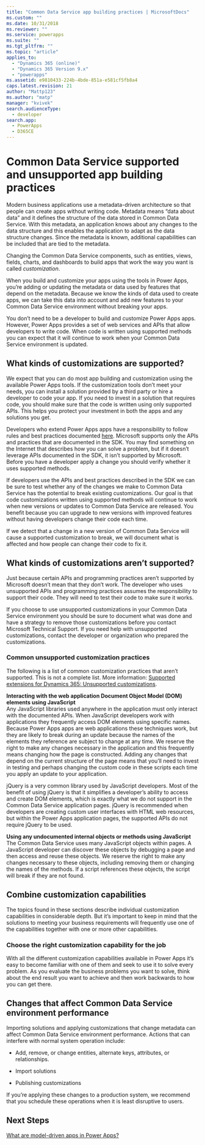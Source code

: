 ```yaml
---
title: "Common Data Service app building practices | MicrosoftDocs"
ms.custom: ""
ms.date: 10/31/2018
ms.reviewer: ""
ms.service: powerapps
ms.suite: ""
ms.tgt_pltfrm: ""
ms.topic: "article"
applies_to: 
  - "Dynamics 365 (online)"
  - "Dynamics 365 Version 9.x"
  - "powerapps"
ms.assetid: e9810433-224b-4bde-851a-e581cf5fb8a4
caps.latest.revision: 21
author: "Mattp123"
ms.author: "matp"
manager: "kvivek"
search.audienceType: 
  - developer
search.app: 
  - PowerApps
  - D365CE
---
```


# Common Data Service supported and unsupported app building practices

<!--
The way your organization works is unique. Some organizations have well-defined business processes that they apply using Power Apps apps. Others aren’t happy with their current business processes and use Power Apps to apply new data and processes to their business. Whatever situation you find yourself in, you’ll find a lot of customization capabilities in Power Apps so that it can work for your organization.  
  
 Of course you’re eager to get started, but please take a few minutes to read the content in this section. This will introduce you to important terms, give you some background about why things are done a certain way, and help you avoid potential problems in the future.  

## What is metadata and why should you care?  
 In the past, you may have customized business applications by editing the source code. This created complications because each organization had unique changes and it was very difficult, or extremely expensive, to upgrade. Then application developers started exposing application programming interfaces (APIs) so that other developers could interact with the application and add their own logic without touching the source code. This was moderately better because it means developers can extend the application without changing it. But it still requires a developer to write code.  -->
  
 Modern business applications use a metadata-driven architecture so that people can create apps without writing code. Metadata means “data about data” and it defines the structure of the data stored in Common Data Service. With this metadata, an application knows about any changes to the data structure and this enables the application to adapt as the data structure changes. Since the metadata is known, additional capabilities can be included that are tied to the metadata.  

Changing the Common Data Service components, such as entities, views, fields, charts, and dashboards to build apps that work the way you want is called *customization*.  
 
When you build and customize your apps using the tools in Power Apps, you’re adding or updating the metadata or data used by features that depend on the metadata. Because we know the kinds of data used to create apps, we can take this data into account and add new features to your Common Data Service environment without breaking your apps. <!-- This way you should always be able to apply an update rollup or upgrade to the latest version and enjoy the best new features.  -->

<!--  
> **Customize or Configure?**   
> Most people say they want to customize the application, so we use the word “customize” to describe changing the system to make it work the way you want. Some people prefer to use the word “configure” because it suggests that no code was required to make changes. Call it whatever you like, we just want to make it clear that you don’t need to be a developer to customize or create Power Apps apps.  -->
  
You don’t need to be a developer to build and customize Power Apps apps. However, Power Apps provides a set of web services and APIs that allow developers to write code. When code is written using supported methods you can expect that it will continue to work when your Common Data Service environment is updated.  
  
<a name="BKMK_SupportedCust"></a>   
## What kinds of customizations are supported?  
 We expect that you can do most app building and customization using the available Power Apps tools. If the customization tools don’t meet your needs, you can install a solution provided by a third party or hire a developer to code your app. If you need to invest in a solution that requires code, you should make sure that the code is written using only supported APIs. This helps you protect your investment in both the apps and any solutions you get.  
  
 Developers who extend Power Apps apps have a responsibility to follow rules and best practices documented [here](/powerapps/developer/common-data-service/best-practices/). Microsoft supports only the APIs and practices that are documented in the SDK. You may find something on the Internet that describes how you can solve a problem, but if it doesn’t leverage APIs documented in the SDK, it isn’t supported by Microsoft. Before you have a developer apply a change you should verify whether it uses supported methods.  
  
 If developers use the APIs and best practices described in the SDK we can be sure to test whether any of the changes we make to Common Data Service has the potential to break existing customizations. Our goal is that code customizations written using supported methods will continue to work when new versions or updates to Common Data Service are released. You benefit because you can upgrade to new versions with improved features without having developers change their code each time.  
  
 If we detect that a change in a new version of Common Data Service will cause a supported customization to break, we will document what is affected and how people can change their code to fix it.  
  
<a name="BKMK_Unsupported"></a>   
## What kinds of customizations aren’t supported?  
 Just because certain APIs and programming practices aren’t supported by Microsoft doesn’t mean that they don’t work. <!--  “Unsupported by Microsoft” means exactly what it says: you can’t get support about these APIs or programming practices from Microsoft. We don’t test them and we don’t know if something we change will break them. We can’t predict what will happen if someone changes code in our application.  -->  The developer who uses unsupported APIs and programming practices assumes the responsibility to support their code. They will need to test their code to make sure it works.  
  
 If you choose to use unsupported customizations in your Common Data Service environment you should be sure to document what was done and have a strategy to remove those customizations before you contact Microsoft Technical Support. If you need help with unsupported customizations, contact the developer or organization who prepared the customizations.  
  
<a name="BKMK_CommonUnsupportedCustomizations"></a>   
### Common unsupported customization practices  
 The following is a list of common customization practices that aren’t supported. This is not a complete list. More information: [Supported extensions for Dynamics 365: Unsupported customizations](https://docs.microsoft.com/dynamics365/customer-engagement/developer/supported-extensions#Unsupported). 
 
**Interacting with the web application Document Object Model (DOM) elements using JavaScript**  
 Any JavaScript libraries used anywhere in the application must only interact with the documented APIs. When JavaScript developers work with applications they frequently access DOM elements using specific names. Because Power Apps apps are web applications these techniques work, but they are likely to break during an update because the names of the elements they reference are subject to change at any time. We reserve the right to make any changes necessary in the application and this frequently means changing how the page is constructed. Adding any changes that depend on the current structure of the page means that you’ll need to invest in testing and perhaps changing the custom code in these scripts each time you apply an update to your application.  
  
 jQuery is a very common library used by JavaScript developers. Most of the benefit of using jQuery is that it simplifies a developer’s ability to access and create DOM elements, which is exactly what we do not support in the Common Data Service application pages. jQuery is recommended when developers are creating custom user interfaces with HTML web resources, but within the Power Apps application pages, the supported APIs do not require jQuery to be used.  
  
 **Using any undocumented internal objects or methods using JavaScript**  
The Common Data Service uses many JavaScript objects within pages. A JavaScript developer can discover these objects by debugging a page and then access and reuse these objects. We reserve the right to make any changes necessary to these objects, including removing them or changing the names of the methods. If a script references these objects, the script will break if they are not found.  <a name="BKMK_Metadata"></a>   
 
<a name="BKMK_CombineCustomizations"></a>   
## Combine customization capabilities  
 The topics found in these sections describe individual customization capabilities in considerable depth. But it’s important to keep in mind that the solutions to meeting your business requirements will frequently use one of the capabilities together with one or more other capabilities.  
  
<a name="BKMK_ChooseTheRightCustomization"></a>   
### Choose the right customization capability for the job  
 With all the different customization capabilities available in Power Apps it’s easy to become familiar with one of them and seek to use it to solve every problem. As you evaluate the business problems you want to solve, think about the end result you want to achieve and then work backwards to how you can get there.  
 
<a name="BKMK_changesinperformance"></a>   
## Changes that affect Common Data Service environment performance  
 Importing solutions and applying customizations that change metadata can affect Common Data Service environment performance. Actions that can interfere with normal system operation include:  
  
-   Add, remove, or change entities, alternate keys, attributes, or relationships.   
-   Import solutions
  
-   Publishing customizations 
  
If you’re applying these changes to a production system, we recommend that you schedule these operations when it is least disruptive to users.   
  
  
## Next Steps  
[What are model-driven apps in Power Apps?](../../maker/model-driven-apps/model-driven-app-overview.md)

